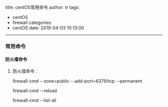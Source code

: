 title: centOS常用命令
author: tr
tags:
  - centOS
  - firewall
categories:
  - centOS
date: 2019-04-03 10:13:00
---
### 常用命令

<!--more-->

#### 防火墙命令

1. 防火墙命令：
 
 	firewall-cmd --zone=public --add-port=6379/tcp --permanent
 	
  	firewall-cmd --reload
    
  	firewall-cmd --list-all